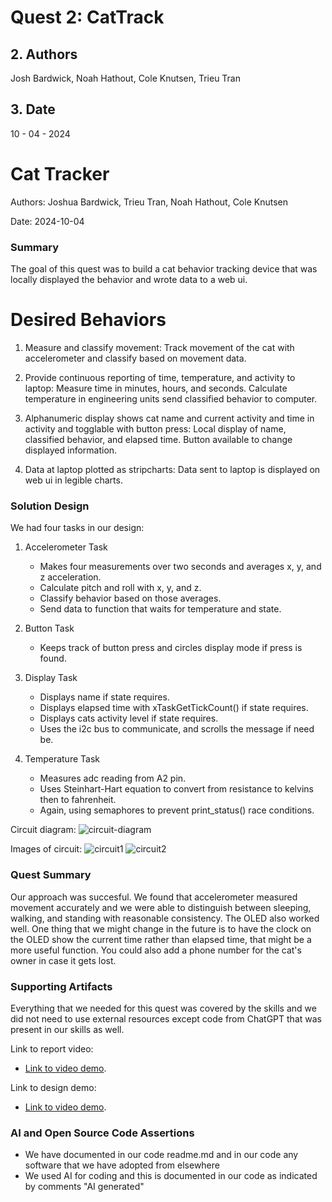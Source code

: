 # Quest 2: CatTrack

## 2. Authors
Josh Bardwick, Noah Hathout, Cole Knutsen, Trieu Tran

## 3. Date

10 - 04 - 2024

# Cat Tracker

Authors: Joshua Bardwick, Trieu Tran, Noah Hathout, Cole Knutsen

Date: 2024-10-04

### Summary

The goal of this quest was to build a cat behavior tracking device that was locally displayed the behavior and wrote data to a web ui.

# Desired Behaviors
1. Measure and classify movement:
    Track movement of the cat with accelerometer and classify based on movement data.

2. Provide continuous reporting of time, temperature, and activity to laptop:
    Measure time in minutes, hours, and seconds. Calculate temperature in engineering units send classified behavior to computer.

3. Alphanumeric display shows cat name and current activity and time in activity and togglable with button press:
    Local display of name, classified behavior, and elapsed time. Button available to change displayed information.

4. Data at laptop plotted as stripcharts:
    Data sent to laptop is displayed on web ui in legible charts.

### Solution Design
We had four tasks in our design:
1. Accelerometer Task
    - Makes four measurements over two seconds and averages x, y, and z acceleration.
    - Calculate pitch and roll with x, y, and z.
    - Classify behavior based on those averages.
    - Send data to function that waits for temperature and state.

2. Button Task
    - Keeps track of button press and circles display mode if press is found.

3. Display Task
    - Displays name if state requires.
    - Displays elapsed time with xTaskGetTickCount() if state requires.
    - Displays cats activity level if state requires.
    - Uses the i2c bus to communicate, and scrolls the message if need be. 

4. Temperature Task
    - Measures adc reading from A2 pin.
    - Uses Steinhart-Hart equation to convert from resistance to kelvins then to fahrenheit.
    - Again, using semaphores to prevent print_status() race conditions. 


Circuit diagram:
![circuit-diagram](https://github.com/BU-EC444/Quest2-Team6-Bardwick-Hathout-Knutsen-Tran/blob/main/quest2/circuit-diagram1.png)

Images of circuit:
![circuit1](https://github.com/BU-EC444/Quest2-Team6-Bardwick-Hathout-Knutsen-Tran/blob/main/quest2/circuit-image1.png)
![circuit2](https://github.com/BU-EC444/Quest2-Team6-Bardwick-Hathout-Knutsen-Tran/blob/main/quest2/circuit-image2.png)

### Quest Summary
Our approach was succesful. We found that accelerometer measured movement accurately and we were able to distinguish between sleeping, walking, and standing with reasonable consistency. The OLED also worked well. One thing that we might change in the future is to have the clock on the OLED show the current time rather than elapsed time, that might be a more useful function. You could also add a phone number for the cat's owner in case it gets lost.

### Supporting Artifacts
Everything that we needed for this quest was covered by the skills and we did not need to use external resources except code from ChatGPT that was present in our skills as well.

Link to report video:
- [Link to video demo](https://drive.google.com/file/d/1MHmP07e8tH0pH1_1BzXr1exhsDJ_sImG/view?usp=sharing). 

Link to design demo:
- [Link to video demo](https://drive.google.com/file/d/1kXdl_pqsfS58n2JaBD2br86vPUoF4mpm/view?usp=sharing).

### AI and Open Source Code Assertions

- We have documented in our code readme.md and in our code any software that we have adopted from elsewhere
- We used AI for coding and this is documented in our code as indicated by comments "AI generated" 
